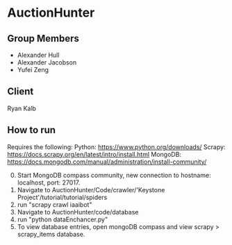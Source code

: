 # AuctionHunter

## Group Members
* Alexander Hull
* Alexander Jacobson
* Yufei Zeng



## Client 
Ryan Kalb

## How to run

Requires the following:
Python: https://www.python.org/downloads/
Scrapy: https://docs.scrapy.org/en/latest/intro/install.html
MongoDB: https://docs.mongodb.com/manual/administration/install-community/

0. Start MongoDB compass community, new connection to hostname: localhost, port: 27017. 
1. Navigate to AuctionHunter/Code/crawler/'Keystone Project'/tutorial/tutorial/spiders
2. run "scrapy crawl iaaibot"
3. Navigate to AuctionHunter/code/database
4. run "python dataEnchancer.py"
5. To view database entries, open mongoDB compass and view scrapy > scrapy_items database. 





